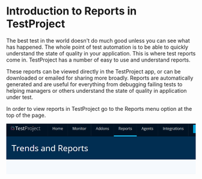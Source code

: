 # Introduction to Reports in TestProject

The best test in the world doesn't do much good unless you can see what has happened. The whole point of test automation is to be able to quickly understand the state of quality in your application. This is where test reports come in. TestProject has a number of easy to use and understand reports. 

These reports can be viewed directly in the TestProject app, or can be downloaded or emailed for sharing more broadly. Reports are automatically generated and are useful for everything from debugging failing tests to helping managers or others understand the state of quality in application under test. 

In order to view reports in TestProject go to the Reports menu option at the top of the page. 

![Reports](../.gitbook/assets/image%20%283%29.png)

